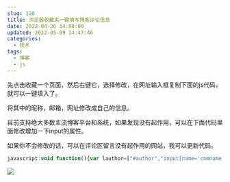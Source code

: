 ```yaml
---
slug: 120
title: 浏览器收藏夹一键填写博客评论信息
date: 2022-04-26 14:08:00
updated: 2022-05-09 14:47:46
categories: 
  - 技术
tags: 
  - 博客
  - js
---
```



先点击收藏一个页面，然后右键它，选择修改，在网址输入框复制下面的js代码，就可以一键填入了。

将其中的昵称，邮箱，网址修改成自己的信息。

目前支持绝大多数主流博客平台和系统，如果发现没有起作用，可以在下面代码里面修改增加一下input的属性。

如果你不会修改的话，可以在评论区留言没有起作用的网站，我可以更新代码。

```js
javascript:void function(){var lauthor=["#author","input[name='comname']","#inpName","input[name='author']","#ds-dialog-name","input[name='wc_name']", "input[name='nick']",],lmail=["#mail","#email","input[name='commail']","#inpEmail","input[name='email']","#ds-dialog-email","input[name='wc_email']","input[name='mail']",],lurl=["#url","input[name='comurl']","#inpHomePage","#ds-dialog-url","input[name='url']","input[name='wc_website']","input[name='link']",];for(i=0;i<lauthor.length;i++){var author=document.querySelector(lauthor[i]);if(author!=null){author.value='子舒';break}}for(j=0;j<lmail.length;j++){var mail=document.querySelector(lmail[j]);if(mail!=null){mail.value='shuxhan@163.com';break}}for(k=0;k<lurl.length;k++){var url=document.querySelector(lurl[k]);if(url!=null){url.value='https://imhan.cn';break}}return!1}()
```

![](https://cdn.staticaly.com/gh/zoer98/pic-cdn@main/2022/04/26/62678b1d61c4b.png)
